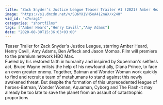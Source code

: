 ```yaml
---
title: "Zack Snyder's Justice League Teaser Trailer #1 (2021) Amber Heard, Henry Cavill Action Movie HD"
image: "https://s1.dmcdn.net/v/SQ6YX1VH5oA412nWX/x240"
vid_id: "x7vrag1"
categories: "shortfilms"
tags: ["Amber Heard","Henry Cavill","Amy Adams"]
date: "2020-08-30T15:36:03+03:00"
---
```

Teaser Trailer for Zack Snyder's Justice League, starring Amber Heard, Henry Cavill, Amy Adams, Ben Affleck and Jason Momoa. Film will premiere to the premium network HBO Max.  <br>Fueled by his restored faith in humanity and inspired by Superman's selfless act, Bruce Wayne enlists the help of his newfound ally, Diana Prince, to face an even greater enemy. Together, Batman and Wonder Woman work quickly to find and recruit a team of metahumans to stand against this newly awakened threat. But despite the formation of this unprecedented league of heroes-Batman, Wonder Woman, Aquaman, Cyborg and The Flash-it may already be too late to save the planet from an assault of catastrophic proportions.
